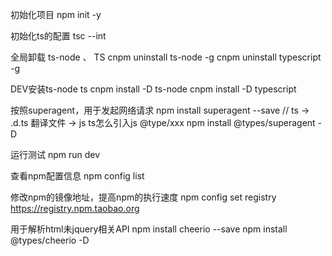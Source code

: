 初始化项目
npm init -y


初始化ts的配置
tsc --int


全局卸载 ts-node 、 TS
cnpm uninstall ts-node -g
cnpm uninstall typescript -g

DEV安装ts-node ts
cnpm install -D ts-node
cnpm install -D typescript


按照superagent，用于发起网络请求
npm install superagent --save
// ts -> .d.ts 翻译文件 -> js   ts怎么引入js @type/xxx
npm install @types/superagent -D


运行测试
npm run dev

查看npm配置信息
npm config list

修改npm的镜像地址，提高npm的执行速度
npm config set registry https://registry.npm.taobao.org


用于解析html未jquery相关API
npm install cheerio --save
npm install @types/cheerio -D
